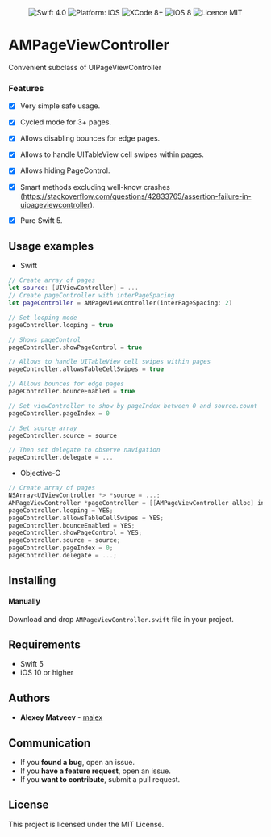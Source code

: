 <p align="center">
<img src="https://img.shields.io/badge/Swift-4.0-orange.svg" alt="Swift 4.0"/>
<img src="https://img.shields.io/badge/platform-iOS-brightgreen.svg" alt="Platform: iOS"/>
<img src="https://img.shields.io/badge/Xcode-8%2B-brightgreen.svg" alt="XCode 8+"/>
<img src="https://img.shields.io/badge/iOS-8%2B-brightgreen.svg" alt="iOS 8"/>
<img src="https://img.shields.io/badge/licence-MIT-lightgray.svg" alt="Licence MIT"/>
</a>
</p>

# AMPageViewController

Convenient subclass of UIPageViewController


### Features
- [x] Very simple safe usage.
- [x] Cycled mode for 3+ pages.
- [x] Allows disabling bounces for edge pages.
- [x] Allows to handle UITableView cell swipes within pages.
- [x] Allows hiding PageControl.
- [x] Smart methods excluding well-know crashes (https://stackoverflow.com/questions/42833765/assertion-failure-in-uipageviewcontroller).
- [x] Pure Swift 5.


## Usage examples

- Swift

```swift
// Create array of pages
let source: [UIViewController] = ...  
// Create pageController with interPageSpacing
let pageController = AMPageViewController(interPageSpacing: 2)

// Set looping mode
pageController.looping = true

// Shows pageControl
pageController.showPageControl = true

// Allows to handle UITableView cell swipes within pages
pageController.allowsTableCellSwipes = true

// Allows bounces for edge pages
pageController.bounceEnabled = true

// Set viewController to show by pageIndex between 0 and source.count
pageController.pageIndex = 0

// Set source array
pageController.source = source

// Then set delegate to observe navigation
pageController.delegate = ...
```

- Objective-C

```objective-c
// Create array of pages
NSArray<UIViewController *> *source = ...;
AMPageViewController *pageController = [[AMPageViewController alloc] initWithNavigationOrientation:UIPageViewControllerNavigationOrientationHorizontal interPageSpacing:2];
pageController.looping = YES;
pageController.allowsTableCellSwipes = YES;
pageController.bounceEnabled = YES;
pageController.showPageControl = YES;
pageController.source = source;
pageController.pageIndex = 0;
pageController.delegate = ...;
```


## Installing

#### Manually

Download and drop `AMPageViewController.swift` file in your project.

## Requirements

* Swift 5
* iOS 10 or higher

## Authors

* **Alexey Matveev** -  [malex](https://github.com/iospro)

## Communication

* If you **found a bug**, open an issue.
* If you **have a feature request**, open an issue.
* If you **want to contribute**, submit a pull request.

## License

This project is licensed under the MIT License.

